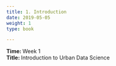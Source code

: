 ```yaml
---
title: 1. Introduction
date: 2019-05-05
weight: 1
type: book

---
```


<b> Time: </b> Week 1 <br>
<b> Title: </b> Introduction to Urban Data Science <br>

